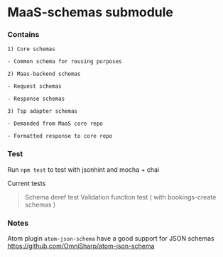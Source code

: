 # MaaS-schemas submodule

### Contains

```
1) Core schemas

- Common schema for reusing purposes

2) Maas-backend schemas

- Request schemas

- Response schemas

3) Tsp adapter schemas

- Demanded from MaaS core repo

- Formatted response to core repo

```

### Test

Run `npm test` to test with jsonhint and mocha + chai

Current tests

> Schema deref test
> Validation function test ( with bookings-create schemas )

### Notes

Atom plugin `atom-json-schema` have a good support for JSON schemas
https://github.com/OmniSharp/atom-json-schema
